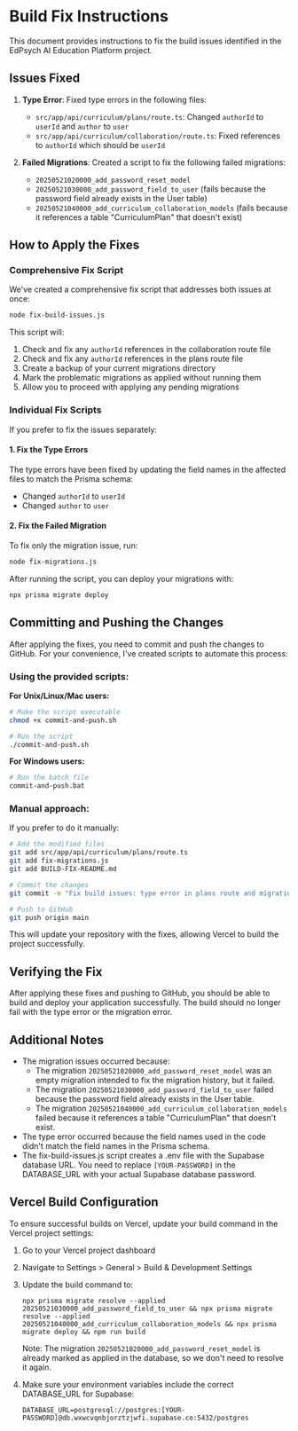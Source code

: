 # Build Fix Instructions

This document provides instructions to fix the build issues identified in the EdPsych AI Education Platform project.

## Issues Fixed

1. **Type Error**: Fixed type errors in the following files:
   - `src/app/api/curriculum/plans/route.ts`: Changed `authorId` to `userId` and `author` to `user`
   - `src/app/api/curriculum/collaboration/route.ts`: Fixed references to `authorId` which should be `userId`

2. **Failed Migrations**: Created a script to fix the following failed migrations:
   - `20250521020000_add_password_reset_model`
   - `20250521030000_add_password_field_to_user` (fails because the password field already exists in the User table)
   - `20250521040000_add_curriculum_collaboration_models` (fails because it references a table "CurriculumPlan" that doesn't exist)

## How to Apply the Fixes

### Comprehensive Fix Script

We've created a comprehensive fix script that addresses both issues at once:

```bash
node fix-build-issues.js
```

This script will:
1. Check and fix any `authorId` references in the collaboration route file
2. Check and fix any `authorId` references in the plans route file
3. Create a backup of your current migrations directory
4. Mark the problematic migrations as applied without running them
5. Allow you to proceed with applying any pending migrations

### Individual Fix Scripts

If you prefer to fix the issues separately:

#### 1. Fix the Type Errors

The type errors have been fixed by updating the field names in the affected files to match the Prisma schema:
- Changed `authorId` to `userId`
- Changed `author` to `user`

#### 2. Fix the Failed Migration

To fix only the migration issue, run:

```bash
node fix-migrations.js
```

After running the script, you can deploy your migrations with:

```bash
npx prisma migrate deploy
```

## Committing and Pushing the Changes

After applying the fixes, you need to commit and push the changes to GitHub. For your convenience, I've created scripts to automate this process:

### Using the provided scripts:

**For Unix/Linux/Mac users:**
```bash
# Make the script executable
chmod +x commit-and-push.sh

# Run the script
./commit-and-push.sh
```

**For Windows users:**
```bash
# Run the batch file
commit-and-push.bat
```

### Manual approach:
If you prefer to do it manually:
```bash
# Add the modified files
git add src/app/api/curriculum/plans/route.ts
git add fix-migrations.js
git add BUILD-FIX-README.md

# Commit the changes
git commit -m "Fix build issues: type error in plans route and migration failure"

# Push to GitHub
git push origin main
```

This will update your repository with the fixes, allowing Vercel to build the project successfully.

## Verifying the Fix

After applying these fixes and pushing to GitHub, you should be able to build and deploy your application successfully. The build should no longer fail with the type error or the migration error.

## Additional Notes

- The migration issues occurred because:
  - The migration `20250521020000_add_password_reset_model` was an empty migration intended to fix the migration history, but it failed.
  - The migration `20250521030000_add_password_field_to_user` failed because the password field already exists in the User table.
  - The migration `20250521040000_add_curriculum_collaboration_models` failed because it references a table "CurriculumPlan" that doesn't exist.
- The type error occurred because the field names used in the code didn't match the field names in the Prisma schema.
- The fix-build-issues.js script creates a .env file with the Supabase database URL. You need to replace `[YOUR-PASSWORD]` in the DATABASE_URL with your actual Supabase database password.

## Vercel Build Configuration

To ensure successful builds on Vercel, update your build command in the Vercel project settings:

1. Go to your Vercel project dashboard
2. Navigate to Settings > General > Build & Development Settings
3. Update the build command to:
   ```
   npx prisma migrate resolve --applied 20250521030000_add_password_field_to_user && npx prisma migrate resolve --applied 20250521040000_add_curriculum_collaboration_models && npx prisma migrate deploy && npm run build
   ```
   
   Note: The migration `20250521020000_add_password_reset_model` is already marked as applied in the database, so we don't need to resolve it again.
4. Make sure your environment variables include the correct DATABASE_URL for Supabase:
   ```
   DATABASE_URL=postgresql://postgres:[YOUR-PASSWORD]@db.wxwcvqnbjorztzjwfi.supabase.co:5432/postgres
   ```